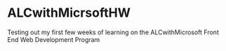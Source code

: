 # ALCwithMicrsoftHW
Testing out my first few weeks of learning on the ALCwithMicrosoft Front End Web Development Program
